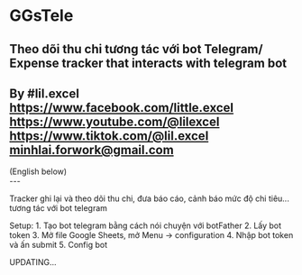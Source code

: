 # GGsTele
Theo dõi thu chi tương tác với bot Telegram/  
Expense tracker that interacts with telegram bot
--------------------
By #lil.excel  
https://www.facebook.com/little.excel  
https://www.youtube.com/@lilexcel  
https://www.tiktok.com/@lil.excel  
minhlai.forwork@gmail.com  
--------------------
<div>(English below)</div>
---  

Tracker ghi lại và theo dõi thu chi, đưa báo cáo, cảnh báo mức độ chi tiêu... tương tác với bot telegram  
<p>
  Setup:
  1. Tạo bot telegram bằng cách nói chuyện với botFather
  2. Lấy bot token
  3. Mở file Google Sheets, mở Menu -> configuration
  4. Nhập bot token và ấn submit
  5. Config bot 
</p>
UPDATING...





